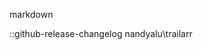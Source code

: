 markdown

::github-release-changelog nandyalu\trailarr
    <!-- base_indent: 2
    token: !ENV GITHUB_TOKEN -->
    <!-- github_api_url: <url> -->
    <!-- release_template: <jinja2 str> -->
    <!-- match: '[0-9+].[0-9+].[0-9]+' -->
    <!-- autoprocess: true -->